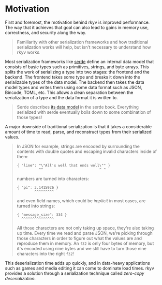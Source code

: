 # Motivation

First and foremost, the motivation behind rkyv is improved performance. The way that it achieves
that goal can also lead to gains in memory use, correctness, and security along the way.

> Familiarity with other serialization frameworks and how traditional serialization works will help,
> but isn't necessary to understand how rkyv works.

Most serialization frameworks like [serde](https://serde.rs) define an internal data model that
consists of basic types such as primitives, strings, and byte arrays. This splits the work of
serializing a type into two stages: the frontend and the backend. The frontend takes some type and
breaks it down into the serializable types of the data model. The backend then takes the data model
types and writes them using some data format such as JSON, Bincode, TOML, etc. This allows a clean
separation between the serialization of a type and the data format it is written to.

> Serde describes [its data model](https://serde.rs/data-model.html) in the serde book. Everything
> serialized with serde eventually boils down to some combination of those types!

A major downside of traditional serialization is that it takes a considerable amount of time to
read, parse, and reconstruct types from their serialized values.

> In JSON for example, strings are encoded by surrounding the contents with double quotes and
> escaping invalid characters inside of them:
> ```
> { "line": "\"All's well that ends well\"" }
>           ^^                          ^ ^
> ```
> numbers are turned into characters:
> ```
> { "pi": 3.1415926 }
>         ^^^^^^^^^
> ```
> and even field names, which could be *implicit* in most cases, are turned into strings:
> ```
> { "message_size": 334 }
>   ^^^^^^^^^^^^^^^
> ```
> All those characters are not only taking up space, they're also taking up time. Every time we read
> and parse JSON, we're picking through those characters in order to figure out what the values are
> and reproduce them in memory. An `f32` is only four bytes of memory, but it's encoded using nine
> bytes and we still have to turn those nine characters into the right `f32`!

This deserialization time adds up quickly, and in data-heavy applications such as games and media
editing it can come to dominate load times. rkyv provides a solution through a serialization
technique called *zero-copy deserialization*.
